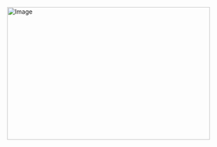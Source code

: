 <img width="472" height="309" alt="Image" src="https://github.com/user-attachments/assets/6b27e2ae-060d-40c7-abfe-43ae2cb7b58c" />
